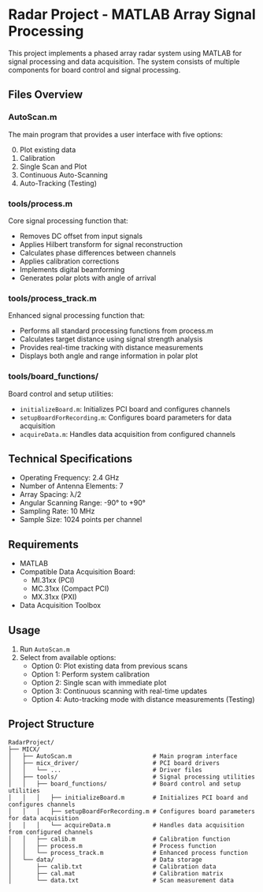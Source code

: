 # Radar Project - MATLAB Array Signal Processing

This project implements a phased array radar system using MATLAB for signal processing and data acquisition. The system consists of multiple components for board control and signal processing.

## Files Overview

### AutoScan.m
The main program that provides a user interface with five options:

0. Plot existing data
1. Calibration
2. Single Scan and Plot
3. Continuous Auto-Scanning
4. Auto-Tracking (Testing)

### tools/process.m
Core signal processing function that:
- Removes DC offset from input signals
- Applies Hilbert transform for signal reconstruction
- Calculates phase differences between channels
- Applies calibration corrections
- Implements digital beamforming
- Generates polar plots with angle of arrival

### tools/process_track.m
Enhanced signal processing function that:
- Performs all standard processing functions from process.m
- Calculates target distance using signal strength analysis
- Provides real-time tracking with distance measurements
- Displays both angle and range information in polar plot

### tools/board_functions/
Board control and setup utilities:
- `initializeBoard.m`: Initializes PCI board and configures channels
- `setupBoardForRecording.m`: Configures board parameters for data acquisition
- `acquireData.m`: Handles data acquisition from configured channels

## Technical Specifications
- Operating Frequency: 2.4 GHz
- Number of Antenna Elements: 7
- Array Spacing: λ/2
- Angular Scanning Range: -90° to +90°
- Sampling Rate: 10 MHz
- Sample Size: 1024 points per channel

## Requirements
- MATLAB
- Compatible Data Acquisition Board:
  - MI.31xx (PCI)
  - MC.31xx (Compact PCI)
  - MX.31xx (PXI)
- Data Acquisition Toolbox

## Usage
1. Run `AutoScan.m`
2. Select from available options:
   - Option 0: Plot existing data from previous scans
   - Option 1: Perform system calibration
   - Option 2: Single scan with immediate plot
   - Option 3: Continuous scanning with real-time updates
   - Option 4: Auto-tracking mode with distance measurements (Testing)

## Project Structure
```
RadarProject/
├── MICX/
│   ├── AutoScan.m                       # Main program interface
│   ├── micx_driver/                     # PCI board drivers
│   │   └── ...                          # Driver files
│   ├── tools/                           # Signal processing utilities
│   │   ├── board_functions/             # Board control and setup utilities
│   │   │   ├── initializeBoard.m        # Initializes PCI board and configures channels
│   │   │   ├── setupBoardForRecording.m # Configures board parameters for data acquisition
│   │   │   └── acquireData.m            # Handles data acquisition from configured channels
│   │   ├── calib.m                      # Calibration function
│   │   ├── process.m                    # Process function
│   │   └── process_track.m              # Enhanced process function
│   └── data/                            # Data storage
│       ├── calib.txt                    # Calibration data
│       ├── cal.mat                      # Calibration matrix
│       └── data.txt                     # Scan measurement data
```